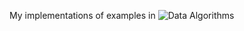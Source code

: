 My implementations of examples in 
![Data Algorithms](http://akamaicovers.oreilly.com/images/0636920033950/rc_cat.gif)
